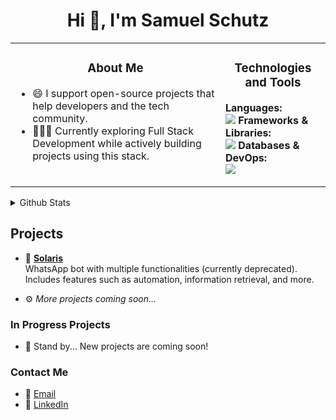 <h1 align="center">Hi 👋, I'm Samuel Schutz</h1> 

<table>
<tr>
<td valign="top">

<h3 align="center">About Me</h3/>

- 😄 I support open-source projects that help developers and the tech community.
- 👨🏻‍💻 Currently exploring Full Stack Development while actively building projects using this stack.

</td>
<td valign="top">

<h3 align="center">Technologies and Tools</h3/>

**Languages:**  
<img src="https://skillicons.dev/icons?i=c,go,java,js,php,py,ts&theme=dark" />
**Frameworks & Libraries:**  
<img src="https://skillicons.dev/icons?i=bun,htmx,nodejs,prisma,react,symfony,tailwind,vue&theme=dark" />
**Databases & DevOps:**  
<img src="https://skillicons.dev/icons?i=docker,git,kubernetes,mysql,postgres,sqlite&theme=dark" />

</td>
</tr>
</table>

<details>
  <summary>Github Stats</summary>
  
  <a href="#">![Github stats](https://github-readme-stats.vercel.app/api?username=SamuelSchutz13&theme=transparent&count_private=true&hide_border=true&line_height=20&title_color=fff&icon_color=79ff97\&text_color=9f9f9f)</a>
  <a href="#">![Top Langs](https://github-readme-stats.vercel.app/api/top-langs/?username=SamuelSchutz13&layout=compact&theme=transparent&count_private=true&hide_border=true&title_color=fff&icon_color=79ff97\&text_color=9f9f9f)</a>
</details>

<h2>Projects</h2>

- 🤖 [**Solaris**](https://github.com/SamuelSchutz13/Solaris)  
  WhatsApp bot with multiple functionalities (currently deprecated). Includes features such as automation, information retrieval, and more.

- ⚙️ *More projects coming soon...*
### In Progress Projects

- 🚧 Stand by... New projects are coming soon!

### Contact Me

- 📧 [Email](mailto:samuelschutz14@gmail.com)
- 💼 [LinkedIn](https://www.linkedin.com/in/samuel-schutz-a3304a244/)

